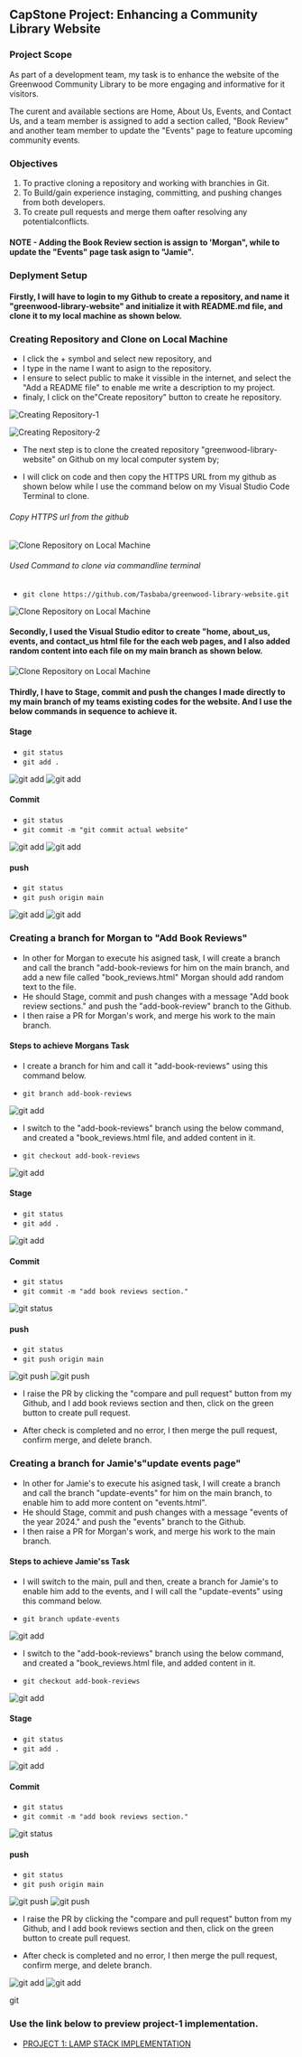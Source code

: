 ## CapStone Project: Enhancing a Community Library Website

### Project Scope
As part of a development team, my task is to enhance the website of the Greenwood Community Library to be more engaging and informative for it visitors.

The curent and available sections are Home, About Us, Events, and Contact Us, and a team member is assigned to add a section called, "Book Review" and another team member to update the "Events" page to feature upcoming community events.

### Objectives
1. To practive cloning a repository and working with branchies in Git.
2. To Build/gain experience instaging, committing, and pushing changes from both developers.
3. To create pull requests and merge them oafter resolving any potentialconflicts.           

#### NOTE - Adding the Book Review section is assign to 'Morgan", while to update the "Events" page task asign to "Jamie".

### Deplyment Setup

#### Firstly, I will have to login to my Github to create a repository, and name it "greenwood-library-website" and initialize it with README.md file, and clone it to my local machine as shown below.

### Creating Repository and Clone on Local Machine

- I click the + symbol and select new repository, and
- I type in the name I want to asign to the repository.
- I ensure to select public to make it vissible in the internet, and select the "Add a README file" to enable me write a description to my project.
- finaly, I click on the"Create repository" button to create he repository.

![Creating Repository-1](./images/Repository-setup-1.jpg)

![Creating Repository-2](./images/Repository-setup-2.jpg)

- The next step is to clone the created repository "greenwood-library-website" on Github on my local computer system by;

- I will click on code and then copy the HTTPS URL from my github as shown below while I use the command below on my Visual Studio Code Terminal to clone.

###### Copy HTTPS url from the github 
![Clone Repository on Local Machine](./images/Clone-Repository-on-local-Machine.jpg)

###### Used Command to clone via commandline terminal
- `git clone https://github.com/Tasbaba/greenwood-library-website.git`

![Clone Repository on Local Machine](./images/cloning-command-on-local-machine.jpg)

 #### Secondly, I used the Visual Studio editor to create "home, about_us, events, and contact_us html file for the each web pages, and I also added random content into each file on my main branch as shown below.

![Clone Repository on Local Machine](./images/pages-file-created.jpg)

#### Thirdly, I have to Stage, commit and push the changes I made directly to my main branch of my teams existing codes for the website. And I use the below commands in sequence to achieve it.

#### Stage
- `git status`
- `git add .`

![git add](./images/git-add.jpg)
![git add](./images/git-add-status.jpg)

#### Commit
- `git status`
- `git commit -m "git commit actual website"`

![git add](./images/commit-actual-website.jpg)
![git add](./images/commit-status.jpg)

#### push
- `git status`
- `git push origin main`

![git add](./images/git-push.jpg)
![git add](./images/git-push-status.jpg)

### Creating a branch for Morgan to "Add Book Reviews"

- In other for Morgan to execute his asigned task, I will create a branch and call the branch "add-book-reviews for him on the main branch, and add a new file called "book_reviews.html"
Morgan should add random text to the file.
- He should Stage, commit and push changes with a message "Add book review sections." and push the "add-book-review" branch to the Github.
- I then raise a PR for Morgan's work, and merge his work to the main branch.

#### Steps to achieve Morgans Task

- I create a branch for him and call it "add-book-reviews" using this command below.

- `git branch add-book-reviews`

![git add](./images/git-morgan-branch.jpg)

- I switch to the "add-book-reviews" branch using the below command, and created a "book_reviews.html file, and added content in it.

- `git checkout add-book-reviews`

![git add](./images/git-switch-morgan-branch.jpg)

#### Stage
- `git status`
- `git add .`

![git add](./images/git-add-morgan.jpg)

#### Commit
- `git status`
- `git commit -m "add book reviews section."`

![git status](./images/git-commit-morgan.jpg)

#### push
- `git status`
- `git push origin main`

![git push](./images/git-push-morgan.jpg)
![git push](./images/git-push-status.jpg)

- I raise the PR by clicking the "compare and pull request" button from my Github, and I add book reviews section and then, click on the green button to create pull request.

- After check is completed and no error, I then merge the pull request, confirm merge, and delete branch.

### Creating a branch for Jamie's"update events page"

- In other for Jamie's to execute his asigned task, I will create a branch and call the branch "update-events" for him on the main branch, to enable him to add more content on "events.html".
- He should Stage, commit and push changes with a message "events of the year 2024." and push the "events" branch to the Github.
- I then raise a PR for Morgan's work, and merge his work to the main branch.

#### Steps to achieve Jamie'ss Task
- I will switch to the main, pull and then, create a branch for Jamie's to enable him add to the events, and I will call the "update-events" using this command below.

- `git branch update-events`

![git add](./images/git-morgan-branch.jpg)

- I switch to the "add-book-reviews" branch using the below command, and created a "book_reviews.html file, and added content in it.

- `git checkout add-book-reviews`

![git add](./images/git-switch-morgan-branch.jpg)

#### Stage
- `git status`
- `git add .`

![git add](./images/git-add-morgan.jpg)

#### Commit
- `git status`
- `git commit -m "add book reviews section."`

![git status](./images/git-commit-morgan.jpg)

#### push
- `git status`
- `git push origin main`

![git push](./images/git-push-morgan.jpg)
![git push](./images/git-push-status.jpg)

- I raise the PR by clicking the "compare and pull request" button from my Github, and I add book reviews section and then, click on the green button to create pull request.

- After check is completed and no error, I then merge the pull request, confirm merge, and delete branch.

![git add](./images/pull-request-morgan.jpg)
![git add](./images/merge-morgan.jpg)



git
### Use the link below to preview project-1 implementation.
- [PROJECT 1: LAMP STACK IMPLEMENTATION](https://github.com/Tasbaba/Project-1/blob/main/project-1.md)
